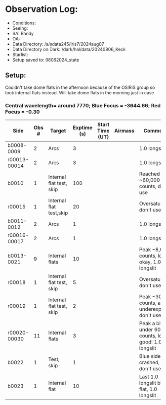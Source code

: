 # Observation Log:

* Conditions: 
* Seeing: 
* SA: Randy
* OA: 
* Data Directory: /s/sdata245/lris7/2024aug07
* Data Directory on Dark: /dark/hal/data/20240806_Keck
* Starlist: 
* Setup saved to: 08062024_state

## Setup: 
Couldn't take dome flats in the afternoon because of the OSIRIS group so took internal flats instead. Will take dome flats in the morning just in case
    
### Central wavelength= around 7770; Blue Focus = -3644.66; Red Focus = -0.30

| Side | Obs #     | Target    | Exptime (s) | Start Time (UT) | Airmass | Comments                                                   |
|------|-----------|-----------|-------------|-----------------|---------|------------------------------------------------------------|
|b0008-0009|2|Arcs        |3| ||1.0 longslit|
|r00013-00014|2|Arcs        |3| ||1.0 longslit|
|b0010|1|Internal flat test, skip        |100| ||Reached max ~60,000 counts, don't use|
|r00015|1|Internal flat test,skip       |20| ||Oversaturated, don't use|
|b0011-0012|2|Arcs        |1| ||1.0 longslit|
|r00016-00017|2|Arcs        |1| ||1.0 longslit|
|b0013-0021|9|Internal flats        |10| ||Peak ~8,000 counts, looks okay, 1.0 longslit|
|r00018|1|Internal flat test, skip        |5| ||Oversaturated, don't use|
|r00019|1|Internal flat test, skip        |2| ||Peak ~30,000 counts, a bit underexposed, don't use|
|r00020-00030|11|Internal flats        |3| ||Peak a bit under 60,000 counts, looks good! 1.0 longslit|
|b0022|1|Test, skip        |1| ||Blue side crashed, test, don't use|
|b0023|1|Internal flat        |10| ||Last 1.0 longslit blue flat, 1.0 longslit|
